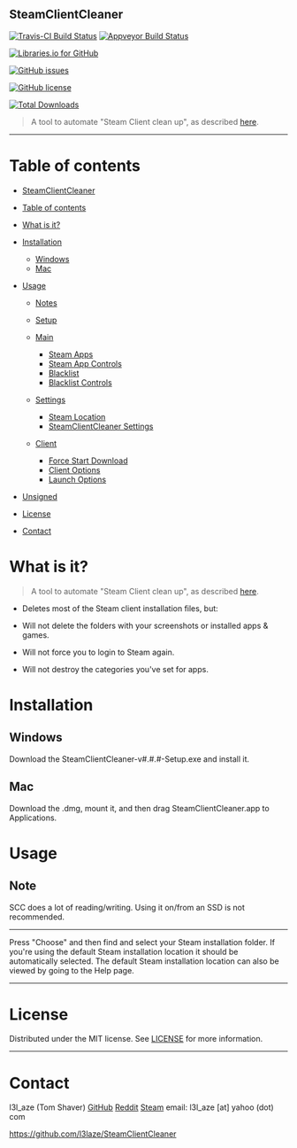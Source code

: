 ## SteamClientCleaner


[![Travis-CI Build Status](https://travis-ci.org/l3laze/SteamClientCleaner.svg?branch=master)](https://travis-ci.org/l3laze/SteamClientCleaner) [![Appveyor Build Status](https://ci.appveyor.com/api/projects/status/x6rj9gyaqm9o7bje?svg=true)](https://ci.appveyor.com/project/l3laze/SteamClientCleaner)


[![Libraries.io for GitHub](https://img.shields.io/librariesio/github/l3laze/SteamClientCleaner.svg)](https://github.com/l3laze/SteamClientCleaner/issues)

[![GitHub issues](https://img.shields.io/github/issues/l3laze/SteamClientCleaner.svg)](https://github.com/l3laze/SteamClientCleaner/issues)

[![GitHub license](https://img.shields.io/badge/license-MIT-blue.svg)](https://raw.githubusercontent.com/l3laze/SteamClientCleaner/master/LICENSE.md)

[![Total Downloads](https://img.shields.io/github/downloads/l3laze/SteamClientCleaner/total.svg)](https://github.com/l3laze/SteamClientCleaner/releases)


> A tool to automate "Steam Client clean up", as described [here](https://forums.steamrep.com/threads/steam-client-clean-up.104175/).

--------------------------------------------------------------------------------

# Table of contents

- [SteamClientCleaner](#SteamClientCleaner)
- [Table of contents](#table-of-contents)
- [What is it?](#what-is-it)
- [Installation](#installation)

  - [Windows](#windows)
  - [Mac](#mac)

- [Usage](#usage)

  - [Notes](#notes)
  - [Setup](#setup)
  - [Main](#main)

    - [Steam Apps](#steam-apps)
    - [Steam App Controls](#steam-app-controls)
    - [Blacklist](#blacklist)
    - [Blacklist Controls](#blacklist-controls)

  - [Settings](#settings)

    - [Steam Location](#steam-location)
    - [SteamClientCleaner Settings](#SteamClientCleaner-settings)

  - [Client](#client)

    - [Force Start Download](#force-start-download)
    - [Client Options](#client-options)
    - [Launch Options](#launch-options)

- [Unsigned](#unsigned)
- [License](#license)
- [Contact](#contact)

# What is it?

> A tool to automate "Steam Client clean up", as described [here](https://forums.steamrep.com/threads/steam-client-clean-up.104175/).

- Deletes most of the Steam client installation files, but:

 - Will not delete the folders with your screenshots or installed apps & games.

 - Will not force you to login to Steam again.

 - Will not destroy the categories you've set for apps.

# Installation

## Windows

Download the SteamClientCleaner-v#.#.#-Setup.exe and install it.

## Mac

  Download the .dmg, mount it, and then drag SteamClientCleaner.app to Applications.

# Usage

## Note

SCC does a lot of reading/writing. Using it on/from an SSD is not recommended.

--------------------------------------------------------------------------------

Press "Choose" and then find and select your Steam installation folder. If you're using the default Steam installation location it should be automatically selected. The default Steam installation location can also be viewed by going to the Help page.

--------------------------------------------------------------------------------

# License

Distributed under the MIT license. See [LICENSE](https://github.com/l3laze/SteamClientCleaner/blob/master/LICENSE.md) for more information.

--------------------------------------------------------------------------------

# Contact

l3l_aze (Tom Shaver) [GitHub]([https://github.com/l3laze/) [Reddit](https://www.reddit.com/u/l3l_aze) [Steam](http://steamcommunity.com/id/l3l_aze/) email: l3l_aze [at] yahoo (dot) com

<https://github.com/l3laze/SteamClientCleaner>
